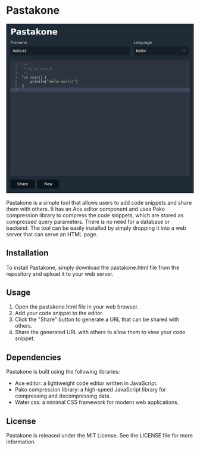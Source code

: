 # Pastakone

![Screenshot](./screenshot.png?raw=true)

Pastakone is a simple tool that allows users to add code snippets and share
them with others. It has an Ace editor component and uses Pako compression
library to compress the code snippets, which are stored as compressed query
parameters. There is no need for a database or backend.
The tool can be easily installed by simply dropping it into a web server
that can serve an HTML page.

## Installation

To install Pastakone, simply download the pastakone.html file from the
repository and upload it to your web server.

## Usage

1. Open the pastakone.html file in your web browser.
2. Add your code snippet to the editor.
3. Click the "Share" button to generate a URL that can be shared with others.
4. Share the generated URL with others to allow them to view your code snippet.

## Dependencies

Pastakone is built using the following libraries:

* Ace editor: a lightweight code editor written in JavaScript.
* Pako compression library: a high-speed JavaScript library for compressing and
  decompressing data.
* Water.css: a minimal CSS framework for modern web applications.

## License

Pastakone is released under the MIT License. See the LICENSE file for more
information.
